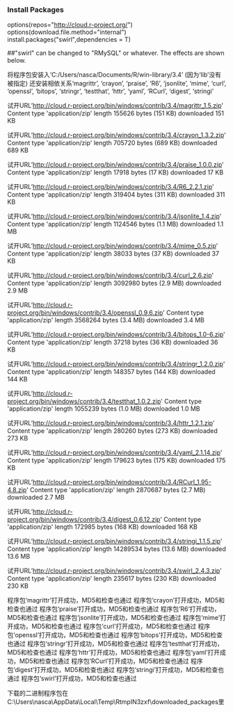 ### Install Packages
options(repos="http://cloud.r-project.org/") 
options(download.file.method="internal") 
install.packages("swirl",dependencies = T)

##"swirl" can be changed to "RMySQL" or whatever. The effects are shown below.


将程序包安装入‘C:/Users/nasca/Documents/R/win-library/3.4’
(因为‘lib’没有被指定)
还安装相依关系‘magrittr’, ‘crayon’, ‘praise’, ‘R6’, ‘jsonlite’, ‘mime’, ‘curl’, ‘openssl’, ‘bitops’, ‘stringr’, ‘testthat’, ‘httr’, ‘yaml’, ‘RCurl’, ‘digest’, ‘stringi’

试开URL’http://cloud.r-project.org/bin/windows/contrib/3.4/magrittr_1.5.zip'
Content type 'application/zip' length 155626 bytes (151 KB)
downloaded 151 KB

试开URL’http://cloud.r-project.org/bin/windows/contrib/3.4/crayon_1.3.2.zip'
Content type 'application/zip' length 705720 bytes (689 KB)
downloaded 689 KB

试开URL’http://cloud.r-project.org/bin/windows/contrib/3.4/praise_1.0.0.zip'
Content type 'application/zip' length 17918 bytes (17 KB)
downloaded 17 KB

试开URL’http://cloud.r-project.org/bin/windows/contrib/3.4/R6_2.2.1.zip'
Content type 'application/zip' length 319404 bytes (311 KB)
downloaded 311 KB

试开URL’http://cloud.r-project.org/bin/windows/contrib/3.4/jsonlite_1.4.zip'
Content type 'application/zip' length 1124546 bytes (1.1 MB)
downloaded 1.1 MB

试开URL’http://cloud.r-project.org/bin/windows/contrib/3.4/mime_0.5.zip'
Content type 'application/zip' length 38033 bytes (37 KB)
downloaded 37 KB

试开URL’http://cloud.r-project.org/bin/windows/contrib/3.4/curl_2.6.zip'
Content type 'application/zip' length 3092980 bytes (2.9 MB)
downloaded 2.9 MB

试开URL’http://cloud.r-project.org/bin/windows/contrib/3.4/openssl_0.9.6.zip'
Content type 'application/zip' length 3568264 bytes (3.4 MB)
downloaded 3.4 MB

试开URL’http://cloud.r-project.org/bin/windows/contrib/3.4/bitops_1.0-6.zip'
Content type 'application/zip' length 37218 bytes (36 KB)
downloaded 36 KB

试开URL’http://cloud.r-project.org/bin/windows/contrib/3.4/stringr_1.2.0.zip'
Content type 'application/zip' length 148357 bytes (144 KB)
downloaded 144 KB

试开URL’http://cloud.r-project.org/bin/windows/contrib/3.4/testthat_1.0.2.zip'
Content type 'application/zip' length 1055239 bytes (1.0 MB)
downloaded 1.0 MB

试开URL’http://cloud.r-project.org/bin/windows/contrib/3.4/httr_1.2.1.zip'
Content type 'application/zip' length 280260 bytes (273 KB)
downloaded 273 KB

试开URL’http://cloud.r-project.org/bin/windows/contrib/3.4/yaml_2.1.14.zip'
Content type 'application/zip' length 179623 bytes (175 KB)
downloaded 175 KB

试开URL’http://cloud.r-project.org/bin/windows/contrib/3.4/RCurl_1.95-4.8.zip'
Content type 'application/zip' length 2870687 bytes (2.7 MB)
downloaded 2.7 MB

试开URL’http://cloud.r-project.org/bin/windows/contrib/3.4/digest_0.6.12.zip'
Content type 'application/zip' length 172985 bytes (168 KB)
downloaded 168 KB

试开URL’http://cloud.r-project.org/bin/windows/contrib/3.4/stringi_1.1.5.zip'
Content type 'application/zip' length 14289534 bytes (13.6 MB)
downloaded 13.6 MB

试开URL’http://cloud.r-project.org/bin/windows/contrib/3.4/swirl_2.4.3.zip'
Content type 'application/zip' length 235617 bytes (230 KB)
downloaded 230 KB

程序包‘magrittr’打开成功，MD5和检查也通过
程序包‘crayon’打开成功，MD5和检查也通过
程序包‘praise’打开成功，MD5和检查也通过
程序包‘R6’打开成功，MD5和检查也通过
程序包‘jsonlite’打开成功，MD5和检查也通过
程序包‘mime’打开成功，MD5和检查也通过
程序包‘curl’打开成功，MD5和检查也通过
程序包‘openssl’打开成功，MD5和检查也通过
程序包‘bitops’打开成功，MD5和检查也通过
程序包‘stringr’打开成功，MD5和检查也通过
程序包‘testthat’打开成功，MD5和检查也通过
程序包‘httr’打开成功，MD5和检查也通过
程序包‘yaml’打开成功，MD5和检查也通过
程序包‘RCurl’打开成功，MD5和检查也通过
程序包‘digest’打开成功，MD5和检查也通过
程序包‘stringi’打开成功，MD5和检查也通过
程序包‘swirl’打开成功，MD5和检查也通过

下载的二进制程序包在
        C:\Users\nasca\AppData\Local\Temp\RtmpIN3zxf\downloaded_packages里
> 
